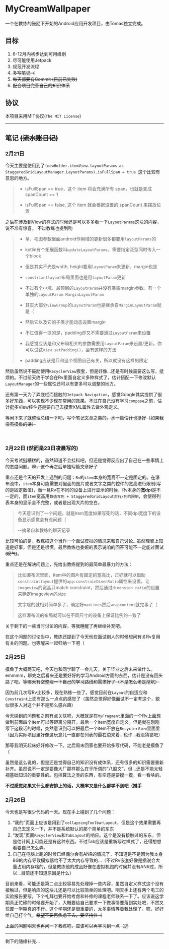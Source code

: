 # MyCreamWallpaper
一个在教练的鼓励下开始的Android应用开发项目，由Tomas独立完成。

## 目标
1. 6-12月内初步达到可用级别
2. 尽可能使用Jetpack
3. 规范开发流程
4. ~~多写笔记（~~
5. ~~每天都要有Commit (目前已失败)~~
6. ~~配合项目完善自己的知识体系~~

## 协议
本项目采用MIT协议(`The MIT License`)

---

## 笔记 ~~(流水账日记)~~ 
### 2月21日
今天主要是使用到了`(newHolder.itemView.layoutParams as StaggeredGridLayoutManager.LayoutParams).isFullSpan = true
`这个比较有意思的地方。
> - isFullSpan == true，这个 item 将会充满所有 span，也就是变成 spanCount == 1
>
> - isFullSpan == false, 这个 item 就会根据设置的 spanCount 来摆放位置

之后在涉及到View的样式的时候还是可以多多看一下`LayoutParams`这块的内容，说不准有惊喜。 不过教练也提到叻
> - 草，视图参数里面android作用域的更新很多都要用`layoutParams`的
>
> - kotlin有个拓展函数叫`updateLayoutParams`，需要指定泛型同时传入一个block
>
> - 但是其实不光是width, height要用`layoutParam`来更新，margin也是
>
> - `constriantlayout`布局里面也是用`layoutParam`更新
>
> - 不过有个小坑，最顶层的`LayoutParam`并没有暴露margin参数。有一个单独的`LayoutParam MarginLayoutParam`
>
> - 其实大部分`viewGroup`的`LayoutParam`也是继承自`MarginLayoutParam`就是（
>
> - 然后它以及它的子类才能动态设置margin
>
> - 不过值得一提的是，padding却又不需要通过`LayoutParam`来设置
>
> - 我感觉应该是和父布局相关的参数需要用`LayoutParam`来设置/更新，你可以试试`view.setPadding()`，会有这样的方法
>
> - padding应该是只和这个视图自己有关，所以就没有这样的限定

然后虽然说不鼓励使用`RecyclerView`嵌套，但是好像...还是有时候需要这么写，挺烦的。不过前天终于学会在Rv里面自定义多种样式了，估计搭配一下修改默认`LayoutManager`的一些属性还可以有更多可以调整的地方。

还有第一天为了弄底栏而接触的`Jetpack Navigation`，感觉Google其实提供了很多好东西，可以实现不少现在常用的效果。不过在自己没有学习`compose`之前，估计挺多View控件还是要自己去摸索XML属性去做外观定义。

~~等闲下来了就整理总结一下吧，写个笔记文章之类的。水一篇估计也挺好（如果我没有摸鱼的话）~~


<br/>

### 2月22日 (然而是23日凌晨写的)
今天考试挺糟糕的，虽然知道不会挂科吧，但还是觉得反应出了自己在一些事情上的态度问题。~~嘛，这个再之后单独写篇文章好了~~

重点还是今天的开发上遇到的问题：`Rv`的`item`本身的宽高不一定是固定的。在瀑布流中，`item`本身可能需要对里面的图片或者文字之类的控件的宽高进行限制(写的是固定数值)，而一旦Rv在不同的设备上进行显示的时候，Rv本身的**宽dpi**是不一定的，而`item`宽高用`数值写死 + StaggeredGridLayout对行/列的限制`，会使得列表本身的显示会不完整，或者是出现大片的空白。

> 今天意识到了一个问题，就是item宽度如果写死的话，不同dpi宽度下的设备显示感觉会有点问题（
>
> --摘录自和教练的聊天记录

比较可怕的是，教练把这个当作一个面试模拟的情况来和自己讨论...虽然理智上知道是好事，但是还是很慌。最后教练也委婉的表示说咱的回答可能不一定能过面试~~(叹气)~~。

重点还是在解决问题上，先给出教练提到的最简单最暴力的方法：

> 比如瀑布流里面，item中的图片有固定的宽高比，正好就可以借助`constraintlayout`提供的`app:constrainDimenRatio`属性来设置，让`imageview`的宽高只match constraint，然后通过`dimension ratio`的设置来确定imageview的size
>
> 文字啥的就相对简单多了，确定好`maxLines`然后`wrapcontent`就完事了（
>
> 这样瀑布流的布局就可以在不同尺寸的设备上保证比例的一致了

关于剩下的一些当时讨论的内容，等我睡醒了再继续补充吧。

在这个问题的讨论当中，教练还提到了今天他在面试别人的时候想问有关Rv复用有关的问题。也等醒来一起归纳一下吧（


### 2月25日
摸鱼了大概两天吧，今天也和同学聊了一会儿天，关于毕业之后未来做什么。emmmm，聊完之后看来还是要好好的学习Android方面的东西，估计是没有回头路了吧。~~等哪天有空整理一下自己的学习路线和需求好了（不是怎么老是挖坑）~~

因为前几次写Rv比较多，现在熟练一些了。感觉目前在`Layout`的自适应和`Constraint`上面有那么一点点的感觉了（虽然总觉得好像面试不一定考这个，貌似很多人对这个并不是那么感兴趣）

今天碰到的问题和之前有点关联吧，大概就是在`MyFragment`里面的一个Rv上面想做到前面四个item可以等距离分隔开，最后一个item宽度自定义。但是就在刚刚写下这段话的时候，突然意识到可以把最后一个item不放在`RecyclerView`里面里（因为实际项目里好像这玩意儿一直都在列表的最右边来着...也许...我没猜错吧）

那等我明天起床好好修改一下。之后周末回家也要开始多写代码，不能老是摸鱼了（

虽然是这么说的，但是还是觉得自己的知识没有成体系，还有很多的知识需要重新补齐。虽然说不一定是要像大厂那样那么在乎所谓的“八股文”，但...还是不能太轻视基础知识的重要性的。包括算法之类的东西，有空还是要摸一摸，看一看啥的。

**不过感觉如果又什么都安排上的话，大概率又是什么都学不到吧（摊手**

### 2月26日
今天也是写很少代码的一天。现在手上碰到了几个问题：
1. “我的”页面上应该是用到了`collapsingToolbarLayout`，但是这个效果需要再自己去定义一下，并不是系统默认的那个简单的东东
2. “发现”页面`RecyclerView`和`TabLayout`的响应。这个是没有接触过的东东，但是估计网上可能还是有这种东西。不过Tab应该是重新写过样式了，还得想想看要自己怎么弄。
3. 自己在电脑上跑的时候已经偶尔会有ANR的情况了，不知道是不是因为我本身8G的内存导致模拟器给不了太大内存导致的...（不过Rv嵌套好像是据说会大量占用内存啥的，但是教练他的成品好像在虚拟机跑的时候并没有ANR过，所以...目前还不知道原因是什么）

目前来看，可能还是第二点比较容易先处理掉一些内容，虽然自定义样式这个没有接触过，但是响应的这块儿还是可以比较简单的处理吧。明天手上还有两个电工的实验报告要写，下个礼拜也要开始考虑和补修的课程老师联系一下了。应该说这学期真正忙碌的时候要开始了，大概要给自己要求一下做事情要落到实处吧，不然又荒废一学期真的不行。这个学期还是很重要的，太多事情等着我处理了。嗯，好好给自己打个气。~~希望不要再焦虑下去，要坚持住（~~

~~上面的问题明天也再问一下教练吧，应该可以再学习到一点（逃~~

---

剩下的随缘补充...